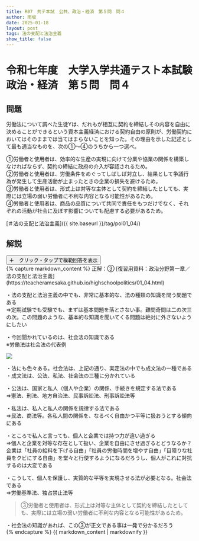 ```yaml
---
title: R07　共テ本試　公共、政治・経済　第５問　問４
author: 雨坂
date: 2025-01-18
layout: post
tags: 法の支配と法治主義
show_title: false
---
```

  
# 令和七年度　大学入学共通テスト本試験　政治・経済　第５問　問４  
  
## 問題  
労働法について調べた生徒Yは、だれもが相互に契約を締結しその内容を自由に決めることができるという資本主義経済における契約自由の原則が、労働契約においてはそのままでは当てはまらないことを知った。その理由を示した記述として最も適当なものを、次の①～④のうちから一つ選べ。  
  
①労働者と使用者は、効率的な生産の実現に向けて分業や協業の関係を構築しなければならず、契約の締結に政府の介入が容認されるため。  
②労働者と使用者は、労働条件をめぐってしばしば対立し、結果として争議行為が発生して生産活動が止まったときの企業の損失を避けるため。  
③労働者と使用者は、形式上は対等な主体として契約を締結したとしても、実際には立場の弱い労働者に不利な内容となる可能性があるため。  
④労働者と使用者は、商品の品質について共同で責任をもつだけでなく、それぞれの活動が社会に及ぼす影響についても配慮する必要があるため。  
  
[＃法の支配と法治主義]({{ site.baseurl }}/tag/pol01_04/)  
  
## 解説  
<div class="collapsible">
  <button class="collapsible-button">＋　クリック・タップで模範回答を表示</button>
  <div class="collapsible-content">
    {% capture markdown_content %}
正解：③  
[復習用資料：政治分野第一章／法の支配と法治主義](https://teacheramesaka.github.io/highschoolpolitics/01_04.html)  
  
・法の支配と法治主義の中でも、非常に基本的な、法の種類の知識を問う問題である  
⇒定期試験でも受験でも、まずは基本問題を落とさない事。難問奇問は二の次三の次。この問題のような、基本的な知識を聞いてくる問題は絶対に外さないようにしたい  
  
・今回聞かれているのは、社会法の知識である  
※労働法は社会法の代表例  
  
![](https://teacheramesaka.github.io/highschoolpolitics/media/image5.png)  
  
・法にも色々ある。社会法は、上記の通り、実定法の中でも成文法の一種である  
・成文法は、公法、私法、社会法の三種に分かれている  
  
・公法は、国家と私人（個人や企業）の関係、手続きを規定する法である  
⇒憲法、刑法、地方自治法、民事訴訟法、刑事訴訟法等  
  
・私法は、私人と私人の関係を規律する法である  
⇒民法、商法等。各私人間の関係を、なるべく自由かつ平等に扱おうとする傾向にある  
  
・ところで私人と言っても、個人と企業では持つ力が違い過ぎる  
⇒個人と企業を対等な存在として扱い、企業を自由にさせ過ぎるとどうなるか？　企業は「社員の給料を下げる自由」「社員の労働時間を増やす自由」「目障りな社員をクビにする自由」を堂々と行使するようになるだろうし、個人がこれに対抗するのは大変である  
  
・こうして、個人を保護し、実質的な平等を実現させる法が必要となる。社会法である  
⇒労働基準法、独占禁止法等  
  
>③労働者と使用者は、形式上は対等な主体として契約を締結したとしても、実際には立場の弱い労働者に不利な内容となる可能性があるため。
  
・社会法の知識があれば、この③が正文である事は一発で分かるだろう  
    {% endcapture %}
    {{ markdown_content | markdownify }}
  </div>
</div>
